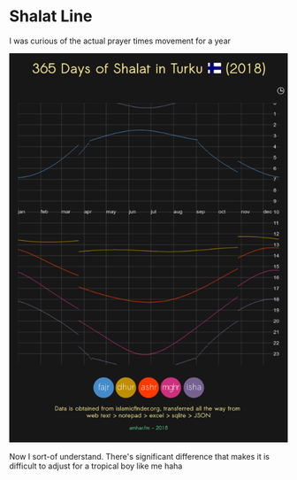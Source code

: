 # Shalat Line
I was curious of the actual prayer times movement for a year

![cover](https://raw.githubusercontent.com/amharfm/shalatline/master/screencapture-localhost-shalatline-1514878052459.png)

Now I sort-of understand. There's significant difference that makes it is difficult to adjust for a tropical boy like me haha
